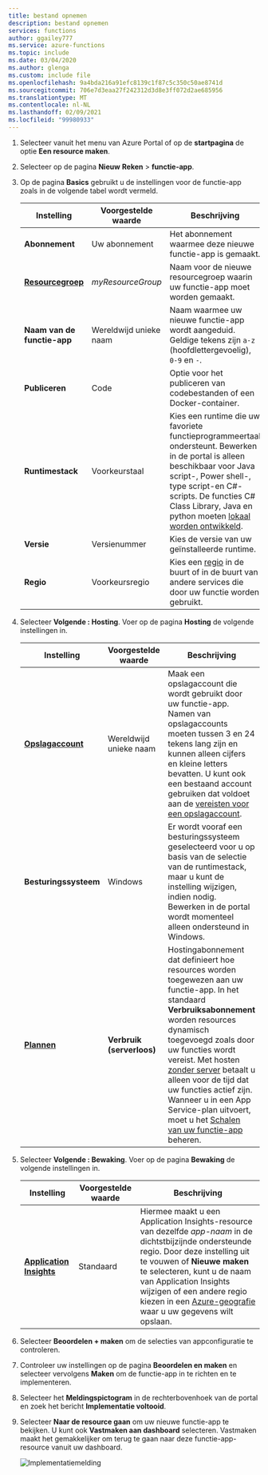 ```yaml
---
title: bestand opnemen
description: bestand opnemen
services: functions
author: ggailey777
ms.service: azure-functions
ms.topic: include
ms.date: 03/04/2020
ms.author: glenga
ms.custom: include file
ms.openlocfilehash: 9a4bda216a91efc8139c1f87c5c350c50ae8741d
ms.sourcegitcommit: 706e7d3eaa27f242312d3d8e3ff072d2ae685956
ms.translationtype: MT
ms.contentlocale: nl-NL
ms.lasthandoff: 02/09/2021
ms.locfileid: "99980933"
---
```

1. Selecteer vanuit het menu van Azure Portal of op de **startpagina** de optie **Een resource maken**.

1. Selecteer op de pagina **Nieuw** **Reken** > **functie-app**.

1. Op de pagina **Basics** gebruikt u de instellingen voor de functie-app zoals in de volgende tabel wordt vermeld.

    | Instelling      | Voorgestelde waarde  | Beschrijving |
    | ------------ | ---------------- | ----------- |
    | **Abonnement** | Uw abonnement | Het abonnement waarmee deze nieuwe functie-app is gemaakt. |
    | **[Resourcegroep](../articles/azure-resource-manager/management/overview.md)** |  *myResourceGroup* | Naam voor de nieuwe resourcegroep waarin uw functie-app moet worden gemaakt. |
    | **Naam van de functie-app** | Wereldwijd unieke naam | Naam waarmee uw nieuwe functie-app wordt aangeduid. Geldige tekens zijn `a-z` (hoofdlettergevoelig), `0-9` en `-`.  |
    |**Publiceren**| Code | Optie voor het publiceren van codebestanden of een Docker-container. |
    | **Runtimestack** | Voorkeurstaal | Kies een runtime die uw favoriete functieprogrammeertaal ondersteunt. Bewerken in de portal is alleen beschikbaar voor Java script-, Power shell-, type script-en C#-scripts. De functies C# Class Library, Java en python moeten [lokaal worden ontwikkeld](../articles/azure-functions/functions-develop-local.md#local-development-environments).  |
    |**Versie**| Versienummer | Kies de versie van uw geïnstalleerde runtime. |
    |**Regio**| Voorkeursregio | Kies een [regio](https://azure.microsoft.com/regions/) in de buurt of in de buurt van andere services die door uw functie worden gebruikt. |

1. Selecteer **Volgende : Hosting**. Voer op de pagina **Hosting** de volgende instellingen in.

    | Instelling      | Voorgestelde waarde  | Beschrijving |
    | ------------ | ---------------- | ----------- |
    | **[Opslagaccount](../articles/storage/common/storage-account-create.md)** |  Wereldwijd unieke naam |  Maak een opslagaccount die wordt gebruikt door uw functie-app. Namen van opslagaccounts moeten tussen 3 en 24 tekens lang zijn en kunnen alleen cijfers en kleine letters bevatten. U kunt ook een bestaand account gebruiken dat voldoet aan de [vereisten voor een opslagaccount](../articles/azure-functions/storage-considerations.md#storage-account-requirements). |
    |**Besturingssysteem**| Windows | Er wordt vooraf een besturingssysteem geselecteerd voor u op basis van de selectie van de runtimestack, maar u kunt de instelling wijzigen, indien nodig. Bewerken in de portal wordt momenteel alleen ondersteund in Windows. |
    | **[Plannen](../articles/azure-functions/functions-scale.md)** | **Verbruik (serverloos)** | Hostingabonnement dat definieert hoe resources worden toegewezen aan uw functie-app. In het standaard **Verbruiksabonnement** worden resources dynamisch toegevoegd zoals door uw functies wordt vereist. Met hosten [zonder server](https://azure.microsoft.com/overview/serverless-computing/) betaalt u alleen voor de tijd dat uw functies actief zijn. Wanneer u in een App Service-plan uitvoert, moet u het [Schalen van uw functie-app](../articles/azure-functions/functions-scale.md) beheren.  |

1. Selecteer **Volgende : Bewaking**. Voer op de pagina **Bewaking** de volgende instellingen in.

    | Instelling      | Voorgestelde waarde  | Beschrijving |
    | ------------ | ---------------- | ----------- |
    | **[Application Insights](../articles/azure-functions/functions-monitoring.md)** | Standaard | Hiermee maakt u een Application Insights-resource van dezelfde *app-naam* in de dichtstbijzijnde ondersteunde regio. Door deze instelling uit te vouwen of **Nieuwe maken** te selecteren, kunt u de naam van Application Insights wijzigen of een andere regio kiezen in een [Azure-geografie](https://azure.microsoft.com/global-infrastructure/geographies/) waar u uw gegevens wilt opslaan. |

1. Selecteer **Beoordelen + maken** om de selecties van appconfiguratie te controleren.

1. Controleer uw instellingen op de pagina **Beoordelen en maken** en selecteer vervolgens **Maken** om de functie-app in te richten en te implementeren.

1. Selecteer het **Meldingspictogram** in de rechterbovenhoek van de portal en zoek het bericht **Implementatie voltooid**.

1. Selecteer **Naar de resource gaan** om uw nieuwe functie-app te bekijken. U kunt ook **Vastmaken aan dashboard** selecteren. Vastmaken maakt het gemakkelijker om terug te gaan naar deze functie-app-resource vanuit uw dashboard.

    ![Implementatiemelding](./media/functions-create-function-app-portal/function-app-create-notification2.png)
